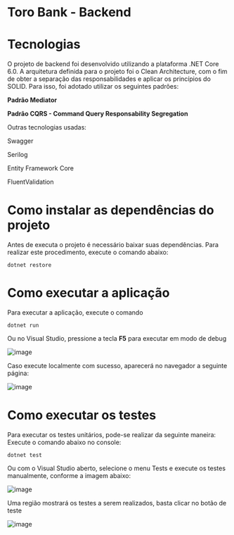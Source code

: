 # Toro Bank - Backend

# Tecnologias
O projeto de backend foi desenvolvido utilizando a plataforma .NET Core 6.0.
A arquitetura definida para o projeto foi o Clean Architecture, com o fim de obter a separação das responsabilidades e aplicar os princípios do SOLID.
Para isso, foi adotado utilizar os seguintes padrões:

  **Padrão Mediator**
  
  **Padrão CQRS - Command Query Responsability Segregation**

  Outras tecnologias usadas:
  
  Swagger
  
  Serilog
  
  Entity Framework Core 
  
  FluentValidation
  


# Como instalar as dependências do projeto
Antes de executa o projeto é necessário baixar suas dependências. Para realizar este procedimento, execute o comando abaixo:
```
dotnet restore
```

# Como executar a aplicação

Para executar a aplicação, execute o comando 
```
dotnet run
```
Ou no Visual Studio, pressione a tecla **F5** para executar em modo de debug

![image](https://user-images.githubusercontent.com/79017725/169442742-89fde6de-0ac6-4d18-9df7-48e76514a331.png)

Caso execute localmente com sucesso, aparecerá no navegador a seguinte página:

![image](https://user-images.githubusercontent.com/79017725/169444464-982e08ee-d3ec-4350-ae2b-db5021f6ca76.png)


# Como executar os testes
Para executar os testes unitários, pode-se realizar da seguinte maneira:
Execute o comando abaixo no console:
```
dotnet test
```
Ou com o Visual Studio aberto, selecione o menu Tests e execute os testes manualmente, conforme a imagem abaixo:

![image](https://user-images.githubusercontent.com/79017725/169443667-3e6f986d-8a89-4230-baa0-01b4ec4582fd.png)

Uma região mostrará os testes a serem realizados, basta clicar no botão de teste 

![image](https://user-images.githubusercontent.com/79017725/169443437-4c454668-d302-418d-9278-84ba7f7779ab.png)


